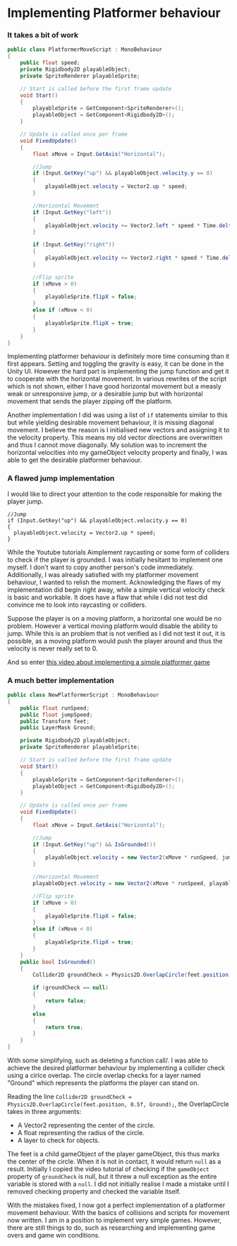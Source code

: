 # Implementing Platformer behaviour
### It takes a bit of work
```cs
public class PlatformerMoveScript : MonoBehaviour
{
    public float speed;
    private Rigidbody2D playableObject;
    private SpriteRenderer playableSprite;

    // Start is called before the first frame update
    void Start()
    {
        playableSprite = GetComponent<SpriteRenderer>();
        playableObject = GetComponent<Rigidbody2D>();
    }

    // Update is called once per frame
    void FixedUpdate()
    {
        float xMove = Input.GetAxis("Horizontal");

        //Jump
        if (Input.GetKey("up") && playableObject.velocity.y == 0)
        {
            playableObject.velocity = Vector2.up * speed;
        }

        //Horizontal Movement
        if (Input.GetKey("left"))
        {
            playableObject.velocity += Vector2.left * speed * Time.deltaTime;
        }

        if (Input.GetKey("right"))
        {
            playableObject.velocity += Vector2.right * speed * Time.deltaTime;
        }

        //Flip sprite
        if (xMove > 0)
        {
            playableSprite.flipX = false;
        }
        else if (xMove < 0)
        {
            playableSprite.flipX = true;
        }
    }
}
```
Implementing platformer behaviour is definitely more time consuming than it first appears. 
Setting and toggling the gravity is easy, it can be done in the Unity UI. However the hard part is implementing the jump function and get it to cooperate with the horizontal movement.
In various rewrites of the script which is not shown, either I have good horizontal movement but a measly weak or unresponsive jump, or a desirable jump but with horizontal movement that sends the player zipping off the platform.


Another implementation I did was using a list of ``if`` statements similar to this but while yielding desirable movement behaviour, it is missing diagonal movement.
I believe the reason is I initialised new vectors and assigning it to the velocity property. This means my old vector directions are overwritten and thus I cannot move diagonally.
My solution was to increment the horizontal velocities into my gameObject velocity property and finally, I was able to get the desirable platformer behaviour.

### A flawed jump implementation
I would like to direct your attention to the code responsible for making the player jump.
```
//Jump
if (Input.GetKey("up") && playableObject.velocity.y == 0)
{
  playableObject.velocity = Vector2.up * speed;
}
```
While the Youtube tutorials Aimplement raycasting or some form of colliders to check if the player is grounded. I was initially hesitant to implement one myself.
I don't want to copy another person's code immediately. Additionally, I was already satisfied with my platformer movement behaviour, I wanted to relish the moment.
Acknowledging the flaws of my implementation did begin right away, while a simple vertical velocity check is basic and workable. 
It does have a flaw that while i did not test did convince me to look into raycasting or colliders.


Suppose the player is on a moving platform, a horizontal one would be no problem. However a vertical moving platform would disable the ability to jump. 
While this is an problem that is not verified as I did not test it out, it is possible, as a moving platform would push the player around and thus the velocity is never really set to 0.

And so enter [this video about implementing a simple platformer game](https://www.youtube.com/watch?v=1bHVsxw_o7o)

### A much better implementation
```cs
public class NewPlatformerScript : MonoBehaviour
{
    public float runSpeed;
    public float jumpSpeed;
    public Transform feet;
    public LayerMask Ground;

    private Rigidbody2D playableObject;
    private SpriteRenderer playableSprite;

    // Start is called before the first frame update
    void Start()
    {
        playableSprite = GetComponent<SpriteRenderer>();
        playableObject = GetComponent<Rigidbody2D>();
    }

    // Update is called once per frame
    void FixedUpdate()
    {
        float xMove = Input.GetAxis("Horizontal");

        //Jump
        if (Input.GetKey("up") && IsGrounded())
        {
            playableObject.velocity = new Vector2(xMove * runSpeed, jumpSpeed);
        }

        //Horizontal Movement
        playableObject.velocity = new Vector2(xMove * runSpeed, playableObject.velocity.y);

        //Flip sprite
        if (xMove > 0)
        {
            playableSprite.flipX = false;
        }
        else if (xMove < 0)
        {
            playableSprite.flipX = true;
        }
    }
    public bool IsGrounded()
    {
        Collider2D groundCheck = Physics2D.OverlapCircle(feet.position, 0.5f, Ground);

        if (groundCheck == null)
        {
            return false;
        } 
        else
        {
            return true;
        }
    }
}
```
With some simplifying, such as deleting a function call/. I was able to achieve the desired platformer behaviour by implementing a collider check using a cirlce overlap.
The circle overlap checks for a layer named "Ground" which represents the platforms the player can stand on.

Reading the line ``Collider2D groundCheck = Physics2D.OverlapCircle(feet.position, 0.5f, Ground);``, the OverlapCircle takes in three arguments:
* A Vector2 representing the center of the circle.
* A float representing the radius of the circle.
* A layer to check for objects.

The feet is a child gameObject of the player gameObject, this thus marks the center of the circle. When it is not in contact, it would return ``null`` as a result.
Initially I copied the video tutorial of checking if the ``gameObject`` property of ``groundCheck`` is null, but it threw a null exception as the entire variable is stored with a ``null``.
I did not initially realise I made a mistake until I removed checking property and checked the variable itself.

With the mistakes fixed, I now got a perfect implementation of a platformer movement behaviour. With the basics of collisions and scripts for movement now written. 
I am in a position to implement very simple games. However, there are still things to do, such as researching and implementing game overs and game win conditions.
